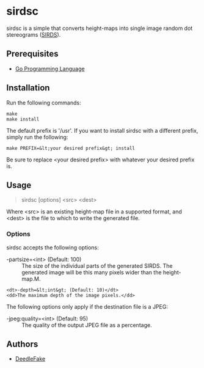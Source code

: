 sirdsc
======

sirdsc is a simple that converts height-maps into single image random dot stereograms ([SIRDS][sirds]).

Prerequisites
-------------

 * [Go Programming Language][golang]

Installation
------------

Run the following commands:

    make
    make install

The default prefix is '/usr'. If you want to install sirdsc with a different prefix, simply run the following:

    make PREFIX=&lt;your desired prefix&gt; install

Be sure to replace &lt;your desired prefix&gt; with whatever your desired prefix is.

Usage
-----

> sirdsc [options] &lt;src&gt; &lt;dest&gt;

Where &lt;src&gt; is an existing height-map file in a supported format, and &lt;dest&gt; is the file to which to write the generated file.

### Options ###

sirdsc accepts the following options:

<dl>
    <dt>-partsize=&lt;int&gt; (Default: 100)</dt>
    <dd>The size of the individual parts of the generated SIRDS. The generated image will be this many pixels wider than the height-map.M.</dd>

    <dt>-depth=&lt;int&gt; (Default: 10)</dt>
    <dd>The maximum depth of the image pixels.</dd>
</dl>

The following options only apply if the destination file is a JPEG:

<dl>
    <dt>-jpeg:quality=&lt;int&gt; (Default: 95)</dt>
    <dd>The quality of the output JPEG file as a percentage.</dd>
</dl>

Authors
-------

 * [DeedleFake](/DeedleFake)

[sirds]: http://www.wikipedia.com/wiki/SIRDS
[golang]: http://www.golang.org

<!--
    vim:ts=4 sw=4 et
-->
